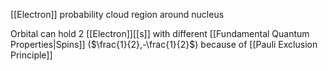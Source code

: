 [[Electron]] probability cloud region around nucleus

Orbital can hold 2 [[Electron]][[s]] with different [[Fundamental Quantum Properties|Spins]] ($\frac{1}{2},-\frac{1}{2}$)
because of [[Pauli Exclusion Principle]]
